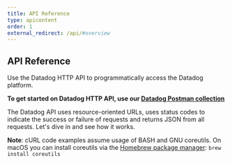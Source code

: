 ```yaml
---
title: API Reference
type: apicontent
order: 1
external_redirect: /api/#overview
---
```

## API Reference

Use the Datadog HTTP API to  programmatically access the Datadog platform.

**To get started on Datadog HTTP API, use our [Datadog Postman collection][1]**

The Datadog API uses resource-oriented URLs, uses status codes to indicate the success or failure of requests and returns JSON from all requests. Let's dive in and see how it works.

**Note**: cURL code examples assume usage of BASH and GNU coreutils. On macOS you can install coreutils via the [Homebrew package manager][2]: `brew install coreutils`

[1]: /getting_started/api/
[2]: https://brew.sh
